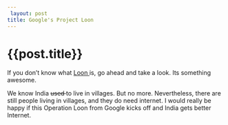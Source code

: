 ```yaml
---
 layout: post
title: Google's Project Loon
--- 
```

 {{post.title}}
======================================================
<p>If you don&#8217;t know what <a href="http://www.google.com/loon/"> Loon </a> is, go ahead and take a look. Its something awesome.</p>

<p>We know India <strike>used </strike> to live in villages. But no more. Nevertheless, there are still people living in villages, and they do need internet. I would really be happy if this Operation Loon from Google kicks off and India gets better Internet.</p>